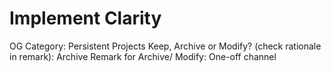 # Implement Clarity

OG Category: Persistent Projects
Keep, Archive or Modify? (check rationale in remark): Archive
Remark for Archive/ Modify: One-off channel